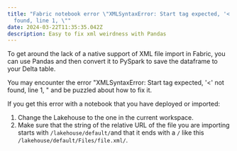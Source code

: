 ```yaml
---
title: "Fabric notebook error \"XMLSyntaxError: Start tag expected, '<' not
  found, line 1, \""
date: 2024-03-22T11:35:35.042Z
description: Easy to fix xml weirdness with Pandas
---
```

T﻿o get around the lack of a native support of XML file import in Fabric, you can use Pandas and then convert it to PySpark to save the dataframe to your Delta table.

Y﻿ou may encounter the error "XMLSyntaxError: Start tag expected, '<' not found, line 1, " and be puzzled about how to fix it. 

I﻿f you get this error with a notebook that you have deployed or imported: 

1. C﻿hange the Lakehouse to the one in the current workspace. 
2. M﻿ake sure that the string of the relative URL of the file you are importing starts with ` /lakehouse/default/ `and that it ends with a `/` like this `/lakehouse/default/Files/file.xml/`.